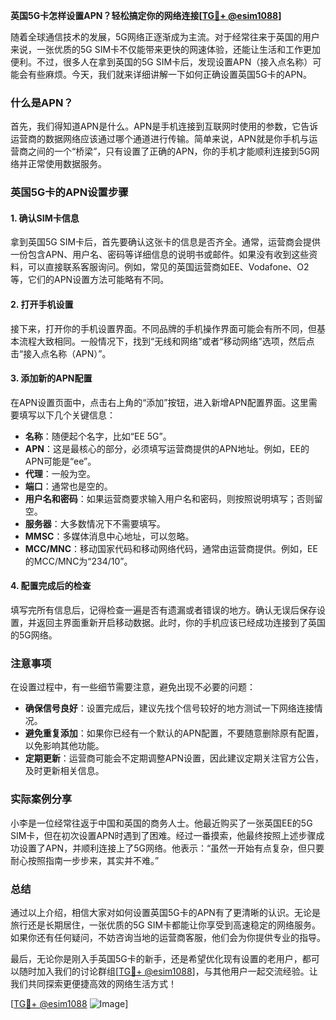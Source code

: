 **英国5G卡怎样设置APN？轻松搞定你的网络连接[[TG💪+ @esim1088](https://t.me/s/esim1088)]**

随着全球通信技术的发展，5G网络正逐渐成为主流。对于经常往来于英国的用户来说，一张优质的5G SIM卡不仅能带来更快的网速体验，还能让生活和工作更加便利。不过，很多人在拿到英国的5G SIM卡后，发现设置APN（接入点名称）可能会有些麻烦。今天，我们就来详细讲解一下如何正确设置英国5G卡的APN。

### 什么是APN？

首先，我们得知道APN是什么。APN是手机连接到互联网时使用的参数，它告诉运营商的数据网络应该通过哪个通道进行传输。简单来说，APN就是你手机与运营商之间的一个“桥梁”，只有设置了正确的APN，你的手机才能顺利连接到5G网络并正常使用数据服务。

### 英国5G卡的APN设置步骤

#### 1. 确认SIM卡信息

拿到英国5G SIM卡后，首先要确认这张卡的信息是否齐全。通常，运营商会提供一份包含APN、用户名、密码等详细信息的说明书或邮件。如果没有收到这些资料，可以直接联系客服询问。例如，常见的英国运营商如EE、Vodafone、O2等，它们的APN设置方法可能略有不同。

#### 2. 打开手机设置

接下来，打开你的手机设置界面。不同品牌的手机操作界面可能会有所不同，但基本流程大致相同。一般情况下，找到“无线和网络”或者“移动网络”选项，然后点击“接入点名称（APN）”。

#### 3. 添加新的APN配置

在APN设置页面中，点击右上角的“添加”按钮，进入新增APN配置界面。这里需要填写以下几个关键信息：

- **名称**：随便起个名字，比如“EE 5G”。
- **APN**：这是最核心的部分，必须填写运营商提供的APN地址。例如，EE的APN可能是“ee”。
- **代理**：一般为空。
- **端口**：通常也是空的。
- **用户名和密码**：如果运营商要求输入用户名和密码，则按照说明填写；否则留空。
- **服务器**：大多数情况下不需要填写。
- **MMSC**：多媒体消息中心地址，可以忽略。
- **MCC/MNC**：移动国家代码和移动网络代码，通常由运营商提供。例如，EE的MCC/MNC为“234/10”。

#### 4. 配置完成后的检查

填写完所有信息后，记得检查一遍是否有遗漏或者错误的地方。确认无误后保存设置，并返回主界面重新开启移动数据。此时，你的手机应该已经成功连接到了英国的5G网络。

### 注意事项

在设置过程中，有一些细节需要注意，避免出现不必要的问题：

- **确保信号良好**：设置完成后，建议先找个信号较好的地方测试一下网络连接情况。
- **避免重复添加**：如果你已经有一个默认的APN配置，不要随意删除原有配置，以免影响其他功能。
- **定期更新**：运营商可能会不定期调整APN设置，因此建议定期关注官方公告，及时更新相关信息。

### 实际案例分享

小李是一位经常往返于中国和英国的商务人士。他最近购买了一张英国EE的5G SIM卡，但在初次设置APN时遇到了困难。经过一番摸索，他最终按照上述步骤成功设置了APN，并顺利连接上了5G网络。他表示：“虽然一开始有点复杂，但只要耐心按照指南一步步来，其实并不难。”

### 总结

通过以上介绍，相信大家对如何设置英国5G卡的APN有了更清晰的认识。无论是旅行还是长期居住，一张优质的5G SIM卡都能让你享受到高速稳定的网络服务。如果你还有任何疑问，不妨咨询当地的运营商客服，他们会为你提供专业的指导。

最后，无论你是刚入手英国5G卡的新手，还是希望优化现有设置的老用户，都可以随时加入我们的讨论群组[[TG💪+ @esim1088](https://t.me/s/esim1088)]，与其他用户一起交流经验。让我们共同探索更便捷高效的网络生活方式！

[[TG💪+ @esim1088](https://t.me/s/esim1088) ![Image](https://i.postimg.cc/4NQfJmqS/Snipaste-2025-05-13-00-14-12.png)]